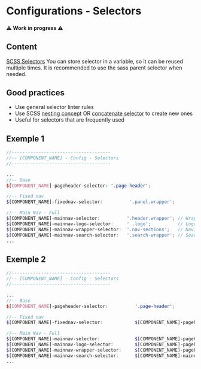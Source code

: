 # Configurations - Selectors

#### ⚠️ Work in progress ⚠️
####

## Content
[SCSS Selectors](https://sass-lang.com/documentation/style-rules/parent-selector)
You can store selector in a variable, so it can be reused multiple times. It is recommended to use the sass parent selector when needed.


## Good practices
- Use general selector linter rules
- Use SCSS [nesting concept](#exemple-1) OR [concatenate selector](#exemple-2) to create new ones
- Useful for selectors that are frequently used



## Exemple 1
```scss
//-------------------------------------
//-- [COMPONENT_NAME] - Config - Selectors
//-------------------------------------

...
//-- Base
$[COMPONENT_NAME]-pageheader-selector: '.page-header';

//-- Fixed nav
$[COMPONENT_NAME]-fixednav-selector:          '.panel.wrapper';

//-- Main Nav - Full
$[COMPONENT_NAME]-mainnav-selector:          '.header.wrapper'; // Wrapper
$[COMPONENT_NAME]-mainnav-logo-selector:     ' .logo';          // Logo
$[COMPONENT_NAME]-mainnav-wrapper-selector:  '.nav-sections';   // Navigation (main menu)
$[COMPONENT_NAME]-mainnav-search-selector:   '.search-wrapper'; // Search
...

```

## Exemple 2
```scss
//-------------------------------------
//-- [COMPONENT_NAME] - Config - Selectors
//-------------------------------------

...
//-- Base
$[COMPONENT_NAME]-pageheader-selector:          '.page-header';

//-- Fixed nav
$[COMPONENT_NAME]-fixednav-selector:            $[COMPONENT_NAME]-pageheader-selector + ' .panel.wrapper';

//-- Main Nav - Full
$[COMPONENT_NAME]-mainnav-selector:             $[COMPONENT_NAME]-pageheader-selector + ' .header.wrapper'; // Wrapper
$[COMPONENT_NAME]-mainnav-logo-selector:        $[COMPONENT_NAME]-pageheader-selector + ' .logo';           // Logo
$[COMPONENT_NAME]-mainnav-wrapper-selector:     $[COMPONENT_NAME]-pageheader-selector + ' .nav-sections';   // Navigation (main menu)
$[COMPONENT_NAME]-mainnav-search-selector:      $[COMPONENT_NAME]-mainnav-selector + ' .search-wrapper';    // Search
...

```
